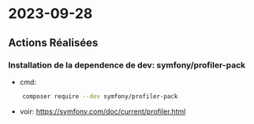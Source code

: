 # 2023-09-28

## Actions Réalisées


### Installation de la dependence de dev: **symfony/profiler-pack**

*   cmd:

```bash
    composer require --dev symfony/profiler-pack
```
*   voir: https://symfony.com/doc/current/profiler.html

